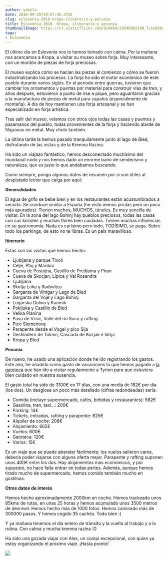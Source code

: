 ```yaml
---
author: yamila
date: 2016-09-25T19:57:45.375Z
slug: eslovenia-2016-kropa-itinerario-y-pecunia
title: Eslovenia 2016- Kropa, itinerario y pecunia
thumbnailImage: https://c1.staticflickr.com/9/8464/29546902190_7c1e059a01_c.jpg
tags:
- Eslovenia
---
```


El último día en Eslovenia nos lo hemos tomado con calma. Por la mañana nos acercamos a Kropa, a visitar su museo sobre forja. Muy interesante, con un montón de piezas de forja preciosas.

El museo explica cómo se hacían las piezas al comienzo y cómo se fueron industrializando los procesos. La forja ha sido el motor económico de este pueblo durante varios siglos. En el período entre guerras, tuvieron que cambiar los ornamentos y puertas por material para construir vías de tren, y años después, estuvieron a punto de irse a pique, pero aguantaron gracias a la manufactura de piezas de metal para zapatos (especialmente de montaña). A día de hoy mantienen una forja artesanal y se han especializado en forja artística.

Tras salir del museo, veíamos con otros ojos todas las casas y puentes y pasamanos del pueblo, todas provenientes de la forja y haciendo alarde de filigranas en metal. Muy chulo también.

La última tarde la hemos pasado tranquilamente junto al lago de Bled, disfrutando de las vistas y de la Kremna Razina.

Ha sido un viajazo fantástico; hemos desconectado muchísimo del mundanal ruido y nos hemos dado un enorme baño de senderismo y naturaleza, que es justo lo que andábamos buscando.

Como siempre, pongo algunos datos de resumen por si son útiles al despistado lector que caiga por aquí:

<strong>Generalidades</strong>

El agua de grifo se bebe bien y en los restaurantes están acostumbrados a servirla. Se conduce similar a España (he visto menos pirulas pero un poco más apurados). Tienen muchos, MUCHOS, túneles. Es muy sencilla de visitar. En la zona del lago Bohinj hay pueblos preciosos, todas las casas con sus kozoleč y muchas flores bien cuidadas. Tienen muchas influencias en su gastronomía. Nada es carísimo pero todo, TODÍSIMO, se paga. Sobre todo los parkings, de esto no te libras. Es un país maravilloso.

<strong>Itinerario</strong>

Estas son las visitas que hemos hecho:

<ul>
<li>Ljubljana y parque Tivoli</li>
<li>Celje, Ptuj y Maribor</li>
<li>Cueva de Postojna, Castillo de Predjama y Piran</li>
<li>Cueva de Skocjan, Lipica y Val Rosandra</li>
<li>Ljubljana</li>
<li>Skofja Loka y Radovljca</li>
<li>Garganta de Vintgar y Lago de Bled</li>
<li>Garganta del Voje y Lago Bohinj</li>
<li>Logarska Dolina y Kamnik</li>
<li>Pokljuka y Castillo de Bled</li>
<li>Velika Planina</li>
<li>Paso de Vrsic, Valle del río Soca y rafting</li>
<li>Pico Slemenova</li>
<li>Parapente desde el Vogel y pico Sija</li>
<li>Desfiladero de Tolmin, Cascada de Kozjak e Idrija</li>
<li>Kropa y Bled</li>
</ul>

<strong>Pecunia</strong>

De nuevo, he usado una aplicación donde he ido registrando los gastos. Este año, he añadido como gasto de vacaciones lo que hemos pagado a <a href="http://lagatoteca.es" target="_new"> la gatoteca</a> que han ido a visitar regularmente a Tyrion para que estuviera bien cuidado en nuestra ausencia.

El gasto total ha sido de 3100€ en 17 días, con una media de 182€ por día (los dos). Un desglose un poco más detallado (cifras redondeadas) sería:

- Comida (incluye supermercado, cafés, bebidas y restaurantes): 582€
- Gasolina, tren, taxi...: 200€
- Parking: 14€
- Tickets, entradas, rafting y parapente: 625€
- Alquiler de coche: 208€
- Alojamiento: 665€
- Vuelos: 600€
- Gatoteca: 120€
- Varios: 15€

Es un viaje que se puede abaratar fácilmente; los vuelos salieron caros, debería poder viajarse con alguna oferta mejor. Parapente y rafting suponen unos 400€ entre los dos. Hay alojamientos más económicos, y por supuesto, no hace falta entrar en todas partes. Además, aunque hemos tirado mucho de supermercado, hemos comido también mucho en gostilnas.

<strong>Otros datos de interés</strong>

Hemos hecho aproximadamente 2000km en coche. Hemos trackeado unos 85kms de rutas, en unas 25 horas y hemos acumulado unos 3500 metros de desnivel. Hemos hecho más de 1000 fotos. Hemos caminado más de 300000 pasos. Y hemos cogido 35 cachés. Todo bien :)

Y ya mañana tenemos el día entero de tránsito y la vuelta al trabajo y a la rutina. Con calma y mucha kremna razina :D

Ha sido una gozada viajar con Alex, un compi excepcional, con quien ya estoy organizando el próximo viaje. ¡Hasta pronto!

<img src="https://c1.staticflickr.com/9/8094/29058562763_6d4a38ab0d_c.jpg" />